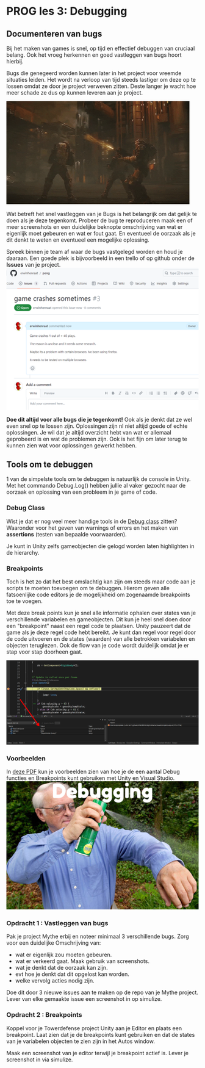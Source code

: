 # PROG les 3: Debugging

## Documenteren van bugs

Bij het maken van games is snel, op tijd en effectief debuggen van cruciaal belang.
Ook het vroeg herkennen en goed vastleggen van bugs hoort hierbij.

Bugs die genegeerd worden kunnen later in het project voor vreemde situaties leiden. Het wordt na verloop van tijd steeds lastiger om deze op te lossen omdat ze door je project verweven zitten. Deste langer je wacht hoe meer schade ze dus op kunnen leveren aan je project.

![bug](../src/03_01_bug.gif)

Wat betreft het snel vastleggen van je Bugs is het belangrijk om dat gelijk te doen als je deze tegenkomt. Probeer de bug te reproduceren maak een of meer screenshots en een duidelijke beknopte omschrijving van wat er eigenlijk moet gebeuren en wat er fout gaat. En eventueel de oorzaak als je dit denkt te weten en eventueel een mogelijke oplossing.

Spreek binnen je team af waar de bugs vastgelegd worden en houd je daaraan. Een goede plek is bijvoorbeeld in een trello of op github onder de **Issues** van je project.
![issues](../src/03_02_issues.png)

**Doe dit altijd voor alle bugs die je tegenkomt!** Ook als je denkt dat ze wel even snel op te lossen zijn. Oplossingen zijn nl niet altijd goede of echte oplossingen. Je wil dat je altijd overzicht hebt van wat er allemaal geprobeerd is en wat de problemen zijn. Ook is het fijn om later terug te kunnen zien wat voor oplossingen gewerkt hebben.

## Tools om te debuggen

1 van de simpelste tools om te debuggen is natuurlijk de console in Unity. Met het commando Debug.Log() hebben jullie al vaker gezocht naar de oorzaak en oplossing van een probleem in je game of code.

### Debug Class

Wist je dat er nog veel meer handige tools in de [Debug class](https://docs.unity3d.com/ScriptReference/Debug.html) zitten? Waaronder voor het geven van warnings of errors en het maken van **assertions** (testen van bepaalde voorwaarden).

Je kunt in Unity zelfs gameobjecten die gelogd worden laten highlighten in de hierarchy.

### Breakpoints

Toch is het zo dat het best omslachtig kan zijn om steeds maar code aan je scripts te moeten toevoegen om te debuggen. Hierom geven alle fatsoenlijke code editors je de mogelijkheid om zogenaamde breakpoints toe te voegen.

Met deze break points kun je snel alle informatie ophalen over states van je verschillende variabelen en gameobjecten. Dit kun je heel snel doen door een "breakpoint" naast een regel code te plaatsen. Unity pauzeert dat de game als je deze regel code hebt bereikt. Je kunt dan regel voor regel door de code uitvoeren en de states (waarden) van alle betrokken variabelen en objecten teruglezen. Ook de flow van je code wordt duidelijk omdat je er stap voor stap doorheen gaat.

![breakpoint](../src/03_03_breakpoint.png)

### Voorbeelden

In [deze PDF](Debugging.pdf) kun je voorbeelden zien van hoe je de een aantal Debug functies en Breakpoints kunt gebruiken met Unity en Visual Studio.
[![pdf](../src/03_04_pdf.png)](Debugging.pdf)

### Opdracht 1 : Vastleggen van bugs

Pak je project Mythe erbij en noteer minimaal 3 verschillende bugs. Zorg voor een duidelijke Omschrijving van:

- wat er eigenlijk zou moeten gebeuren.
- wat er verkeerd gaat. Maak gebruik van screenshots.
- wat je denkt dat de oorzaak kan zijn.
- evt hoe je denkt dat dit opgelost kan worden.
- welke vervolg acties nodig zijn.

Doe dit door 3 nieuwe issues aan te maken op de repo van je Mythe project. Lever van elke gemaakte issue een screenshot in op simulize.

### Opdracht 2 : Breakpoints

Koppel voor je Towerdefense project Unity aan je Editor en plaats een breakpoint. Laat zien dat je de breakpoints kunt gebruiken en dat de states van je variabelen objecten te zien zijn in het Autos window.

Maak een screenshot van je editor terwijl je breakpoint actief is. Lever je screenshot in via simulize.
